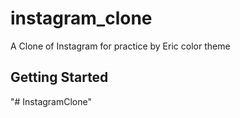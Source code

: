 # instagram_clone

A Clone of Instagram for practice by Eric
color theme

## Getting Started
"# InstagramClone" 
